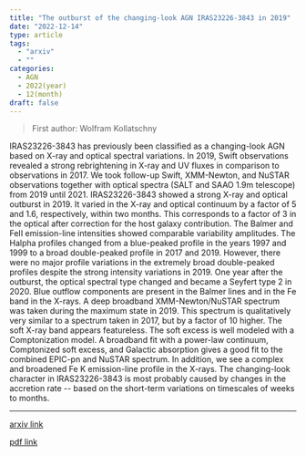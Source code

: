 ```yaml
---
title: "The outburst of the changing-look AGN IRAS23226-3843 in 2019"
date: "2022-12-14"
type: article
tags:
  - "arxiv"
  - ""
categories:
  - AGN
  - 2022(year)
  - 12(month)
draft: false
---
```


> First author: Wolfram Kollatschny

 IRAS23226-3843 has previously been classified as a changing-look AGN based on
X-ray and optical spectral variations. In 2019, Swift observations revealed a
strong rebrightening in X-ray and UV fluxes in comparison to observations in
2017. We took follow-up Swift, XMM-Newton, and NuSTAR observations together
with optical spectra (SALT and SAAO 1.9m telescope) from 2019 until 2021.
IRAS23226-3843 showed a strong X-ray and optical outburst in 2019. It varied in
the X-ray and optical continuum by a factor of 5 and 1.6, respectively, within
two months. This corresponds to a factor of 3 in the optical after correction
for the host galaxy contribution. The Balmer and FeII emission-line intensities
showed comparable variability amplitudes. The Halpha profiles changed from a
blue-peaked profile in the years 1997 and 1999 to a broad double-peaked profile
in 2017 and 2019. However, there were no major profile variations in the
extremely broad double-peaked profiles despite the strong intensity variations
in 2019. One year after the outburst, the optical spectral type changed and
became a Seyfert type 2 in 2020. Blue outflow components are present in the
Balmer lines and in the Fe band in the X-rays. A deep broadband
XMM-Newton/NuSTAR spectrum was taken during the maximum state in 2019. This
spectrum is qualitatively very similar to a spectrum taken in 2017, but by a
factor of 10 higher. The soft X-ray band appears featureless. The soft excess
is well modeled with a Comptonization model. A broadband fit with a power-law
continuum, Comptonized soft excess, and Galactic absorption gives a good fit to
the combined EPIC-pn and NuSTAR spectrum. In addition, we see a complex and
broadened Fe K emission-line profile in the X-rays. The changing-look character
in IRAS23226-3843 is most probably caused by changes in the accretion rate --
based on the short-term variations on timescales of weeks to months.

---
[arxiv link](http://arxiv.org/abs/2212.07270v1)

[pdf link](http://arxiv.org/pdf/2212.07270v1)